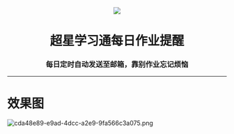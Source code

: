 <div align="center"><img src="https://s2.loli.net/2023/05/09/mHMyNBOV9u71gb4.png"></div>
<div align="center"><h1>超星学习通每日作业提醒</h1><h3>每日定时自动发送至邮箱，靠别作业忘记烦恼</h3></div>
<hr />
<h1>效果图</h1>

![cda48e89-e9ad-4dcc-a2e9-9fa566c3a075.png](https://s2.loli.net/2023/05/09/8dAiaeKnPvtHsfg.png)
